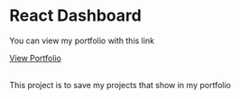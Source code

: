 # React Dashboard
<p>You can view my portfolio with this link</p>
<a href="https://byredhunter.vercel.app/">View Portfolio</a>
</br>
</br>
<p>This project is to save my projects that show in my portfolio</p>